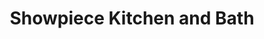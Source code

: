 ---
title: "Showpiece Kitchen and Bath"
url: /alpharetta/showpiece-kitchen-and-bath/
shop: houseware
---